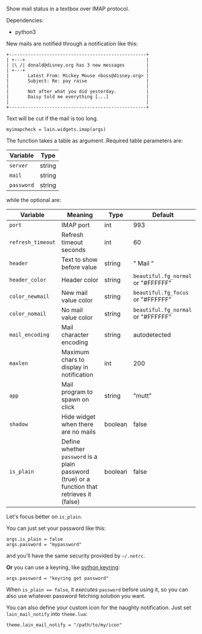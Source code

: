Show mail status in a textbox over IMAP protocol.

Dependencies:

- python3

New mails are notified through a notification like this:

	+---------------------------------------------------+
	| +---+                                             |
	| |\ /| donald@disney.org has 3 new messages        |
	| +---+                                             |
	|       Latest From: Mickey Mouse <boss@disney.org> |
    |       Subject: Re: pay raise                      |
    |                                                   |
    |       Not after what you did yesterday.           |
    |       Daisy told me everything [...]              |
	|                                                   |
	+---------------------------------------------------+

Text will be cut if the mail is too long.

	myimapcheck = lain.widgets.imap(args)

The function takes a table as argument. Required table parameters are:

Variable | Type
--- | --- 
`server` | string
`mail` | string
`password` | string

while the optional are:

Variable | Meaning | Type | Default
--- | --- | --- | ---
`port` | IMAP port | int | 993
`refresh_timeout` | Refresh timeout seconds | int | 60
`header` | Text to show before value | string | " Mail "
`header_color` | Header color | string | `beautiful.fg_normal` or "#FFFFFF"
`color_newmail` | New mail value color | string | `beautiful.fg_focus` or "#FFFFFF"
`color_nomail` | No mail value color | string | `beautiful.fg_normal` or "#FFFFFF"
`mail_encoding` | Mail character encoding | string | autodetected
`maxlen` | Maximum chars to display in notification | int | 200
`app` | Mail program to spawn on click | string | "mutt"
`shadow` | Hide widget when there are no mails | boolean | false
`is_plain` | Define whether `password` is a plain password (true) or a function that retrieves it (false) | boolean | false

Let's focus better on `is_plain`.

You can just set your password like this:

    args.is_plain = false
    args.password = "mypassword"

and you'll have the same security provided by `~/.netrc`.

**Or** you can use a keyring, like [python keyring](https://pypi.python.org/pypi/keyring):

    args.password = "keyring get password"

When `is_plain == false`, it *executes* `password` before using it, so you can also use whatever password fetching solution you want.

You can also define your custom icon for the naughty notification. Just set `lain_mail_notify` into `theme.lua`:

    theme.lain_mail_notify = "/path/to/my/icon"